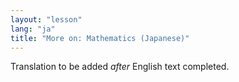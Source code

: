 ```yaml
---
layout: "lesson"
lang: "ja"
title: "More on: Mathematics (Japanese)"
---
```

Translation to be added _after_ English text completed.
